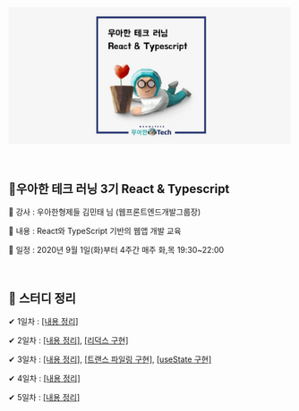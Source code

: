 ![](./woowa.jpg)

​    

## 💎우아한 테크 러닝 3기 React & Typescript

🎤 강사 : 우아한형제들 김민태 님 (웹프론트엔드개발그룹장)

📃 내용 : React와 TypeScript 기반의 웹앱 개발 교육

📆 일정 : 2020년 9월 1일(화)부터 4주간 매주 화,목 19:30~22:00 

​    

## 📁 스터디 정리

✔ 1일차 : [[내용 정리]](./lecture1/lecture1.md)

✔ 2일차 : [[내용 정리]](./lecture2/lecture2.md), [[리덕스 구현]](./lecture2/makeRedux.md)

✔ 3일차 : [[내용 정리]](./lecture3/lecture3.md), [[트랜스 파일링 구현]](./lecture3/example), [[useState 구현]](./lecture3/example2)

✔ 4일차 : [[내용 정리]](./lecture4/lecture4.md)

✔ 5일차 : [[내용 정리]](./lecture5/lecture5.md)





